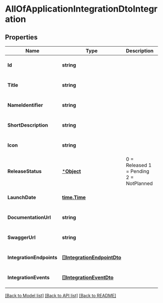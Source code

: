 # AllOfApplicationIntegrationDtoIntegration

## Properties
Name | Type | Description | Notes
------------ | ------------- | ------------- | -------------
**Id** | **string** |  | [optional] [default to null]
**Title** | **string** |  | [optional] [default to null]
**NameIdentifier** | **string** |  | [optional] [default to null]
**ShortDescription** | **string** |  | [optional] [default to null]
**Icon** | **string** |  | [optional] [default to null]
**ReleaseStatus** | [***Object**](.md) |   0 &#x3D; Released  1 &#x3D; Pending  2 &#x3D; NotPlanned | [optional] [default to null]
**LaunchDate** | [**time.Time**](time.Time.md) |  | [optional] [default to null]
**DocumentationUrl** | **string** |  | [optional] [default to null]
**SwaggerUrl** | **string** |  | [optional] [default to null]
**IntegrationEndpoints** | [**[]IntegrationEndpointDto**](IntegrationEndpointDto.md) |  | [optional] [default to null]
**IntegrationEvents** | [**[]IntegrationEventDto**](IntegrationEventDto.md) |  | [optional] [default to null]

[[Back to Model list]](../README.md#documentation-for-models) [[Back to API list]](../README.md#documentation-for-api-endpoints) [[Back to README]](../README.md)

